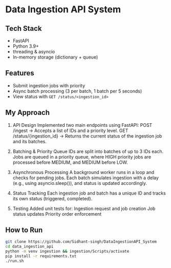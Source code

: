 # Data Ingestion API System

## Tech Stack
- FastAPI
- Python 3.9+
- threading & asyncio
- In-memory storage (dictionary + queue)

## Features
- Submit ingestion jobs with priority
- Async batch processing (3 per batch, 1 batch per 5 seconds)
- View status with `GET /status/<ingestion_id>`

## My Approach
1. API Design
Implemented two main endpoints using FastAPI:
POST /ingest → Accepts a list of IDs and a priority level.
GET /status/{ingestion_id} → Returns the current status of the ingestion job and its batches.

2. Batching & Priority Queue
IDs are split into batches of up to 3 IDs each.
Jobs are queued in a priority queue, where HIGH priority jobs are processed before MEDIUM, and MEDIUM before LOW.

3. Asynchronous Processing
A background worker runs in a loop and checks for pending jobs.
Each batch simulates ingestion with a delay (e.g., using asyncio.sleep()), and status is updated accordingly.

4. Status Tracking
Each ingestion job and batch has a unique ID and tracks its own status (triggered, completed).

5. Testing
Added unit tests for:
Ingestion request and job creation
Job status updates
Priority order enforcement

## How to Run

```bash
git clone https://github.com/Sidhant-singh/DataIngestionAPI_System
cd data_ingestion_api
python -m venv ingestion && ingestion/Scripts/activate 
pip install -r requirements.txt
./run.sh

